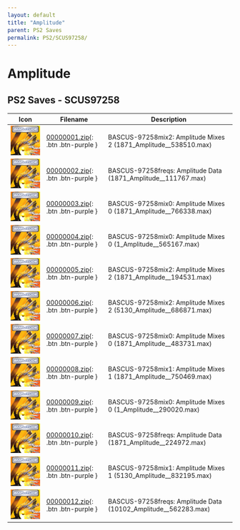 ```yaml
---
layout: default
title: "Amplitude"
parent: PS2 Saves
permalink: PS2/SCUS97258/
---
```

# Amplitude

## PS2 Saves - SCUS97258

| Icon | Filename | Description |
|------|----------|-------------|
| ![Amplitude](icon0.png) | [00000001.zip](00000001.zip){: .btn .btn-purple } | BASCUS-97258mix2: Amplitude Mixes 2 (1871_Amplitude__538510.max) |
| ![Amplitude](icon0.png) | [00000002.zip](00000002.zip){: .btn .btn-purple } | BASCUS-97258freqs: Amplitude Data (1871_Amplitude__111767.max) |
| ![Amplitude](icon0.png) | [00000003.zip](00000003.zip){: .btn .btn-purple } | BASCUS-97258mix0: Amplitude Mixes 0 (1871_Amplitude__766338.max) |
| ![Amplitude](icon0.png) | [00000004.zip](00000004.zip){: .btn .btn-purple } | BASCUS-97258mix0: Amplitude Mixes 0 (1_Amplitude__565167.max) |
| ![Amplitude](icon0.png) | [00000005.zip](00000005.zip){: .btn .btn-purple } | BASCUS-97258mix2: Amplitude Mixes 2 (1871_Amplitude__194531.max) |
| ![Amplitude](icon0.png) | [00000006.zip](00000006.zip){: .btn .btn-purple } | BASCUS-97258mix2: Amplitude Mixes 2 (5130_Amplitude__686871.max) |
| ![Amplitude](icon0.png) | [00000007.zip](00000007.zip){: .btn .btn-purple } | BASCUS-97258mix0: Amplitude Mixes 0 (1871_Amplitude__483731.max) |
| ![Amplitude](icon0.png) | [00000008.zip](00000008.zip){: .btn .btn-purple } | BASCUS-97258mix1: Amplitude Mixes 1 (1871_Amplitude__750469.max) |
| ![Amplitude](icon0.png) | [00000009.zip](00000009.zip){: .btn .btn-purple } | BASCUS-97258mix0: Amplitude Mixes 0 (1_Amplitude__290020.max) |
| ![Amplitude](icon0.png) | [00000010.zip](00000010.zip){: .btn .btn-purple } | BASCUS-97258freqs: Amplitude Data (1871_Amplitude__224972.max) |
| ![Amplitude](icon0.png) | [00000011.zip](00000011.zip){: .btn .btn-purple } | BASCUS-97258mix1: Amplitude Mixes 1 (5130_Amplitude__832195.max) |
| ![Amplitude](icon0.png) | [00000012.zip](00000012.zip){: .btn .btn-purple } | BASCUS-97258freqs: Amplitude Data (10102_Amplitude__562283.max) |
